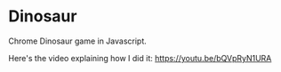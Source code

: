 # Dinosaur
Chrome Dinosaur game in Javascript.

Here's the video explaining how I did it: https://youtu.be/bQVpRyN1URA
